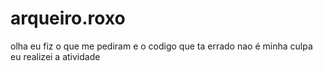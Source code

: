 # arqueiro.roxo
olha eu fiz o que me pediram e o codigo que ta errado nao é minha culpa eu realizei a atividade
